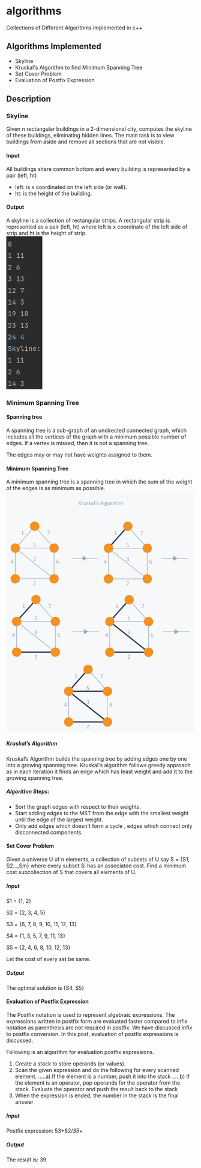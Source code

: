 # algorithms
Collections of Different Algorithms implemented in c++
## Algorithms Implemented
* Skyline
* Kruskal's Algorithm to find Minimum Spanning Tree
* Set Cover Problem
* Evaluation of Postfix Expression
## Description
### Skyline
Given n rectangular buildings in a 2-dimensional city, computes the skyline of these buildings, eliminating hidden lines. 
The main task is to view buildings from aside and remove all sections that are not visible. 
#### Input
All buildings share common bottom and every building is represented by a pair (left, ht)
* left: is x coordinated on the left side (or wall).
* ht: is the height of the building.
#### Output
A skyline is a collection of rectangular strips. 
A rectangular strip is represented as a pair (left, ht) where left is x coordinate of the left side of strip and ht is the height of strip.<br/>
![output_skyline](images/output_skyline.png)
###  Minimum Spanning Tree
#### Spanning tree
A spanning tree is a sub-graph of an undirected connected graph, which includes all the vertices of the graph with a minimum possible number of edges. If a vertex is missed, then it is not a spanning tree.

The edges may or may not have weights assigned to them.
#### Minimum Spanning Tree
A minimum spanning tree is a spanning tree in which the sum of the weight of the edges is as minimum as possible.
![min_spanning_tree_example](images/mst.jpg)
##### Kruskal’s Algorithm
Kruskal’s Algorithm builds the spanning tree by adding edges one by one into a growing spanning tree. Kruskal's algorithm follows greedy approach as in each iteration it finds an edge which has least weight and add it to the growing spanning tree.

##### Algorithm Steps:
* Sort the graph edges with respect to their weights.
* Start adding edges to the MST from the edge with the smallest weight until the edge of the largest weight.
* Only add edges which doesn't form a cycle , edges which connect only disconnected components.

#### Set Cover Problem
Given a universe U of n elements, a collection of subsets of U say S = {S1, S2…,Sm} where every subset Si has an associated cost. Find a minimum cost subcollection of S that covers all elements of U.
##### Input
S1 = {1, 2}

S2 = {2, 3, 4, 5}

S3 = {6, 7, 8, 9, 10, 11, 12, 13}

S4 = {1, 3, 5, 7, 9, 11, 13}

S5 = {2, 4, 6, 8, 10, 12, 13}

Let the cost of every set be same.

##### Output

The optimal solution is {S4, S5}

#### Evaluation of Postfix Expression
The Postfix notation is used to represent algebraic expressions. The expressions written in postfix form are evaluated faster compared to infix notation as parenthesis are not required in postfix. We have discussed infix to postfix conversion. In this post, evaluation of postfix expressions is discussed.

Following is an algorithm for evaluation postfix expressions.

1) Create a stack to store operands (or values). 
2) Scan the given expression and do the following for every scanned element. 
…..a) If the element is a number, push it into the stack 
…..b) If the element is an operator, pop operands for the operator from the stack. Evaluate the operator and push the result back to the stack 
3) When the expression is ended, the number in the stack is the final answer 

##### Input
Postfix expression: 53+62/*35*+
##### Output
The result is: 39

